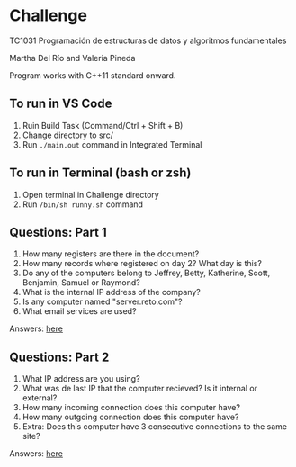 # Challenge
TC1031 Programación de estructuras de datos y algoritmos fundamentales

Martha Del Río and Valeria Pineda

Program works with C++11 standard onward.

## To run in VS Code
1. Ruin Build Task (Command/Ctrl + Shift + B)
2. Change directory to src/
3. Run ```./main.out``` command in Integrated Terminal

## To run in Terminal (bash or zsh)
1. Open terminal in Challenge directory
2. Run ```/bin/sh runny.sh``` command

## Questions: Part 1
1. How many registers are there in the document?
2. How many records where registered on day 2? What day is this?
3. Do any of the computers belong to Jeffrey, Betty, Katherine, Scott, Benjamin, Samuel or Raymond?
4. What is the internal IP address of the company?
5. Is any computer named "server.reto.com"?
6. What email services are used?

Answers: [here](https://github.com/vpinedagon2000/Challenge/blob/master/p1_answers.txt)
## Questions: Part 2
1. What IP address are you using?
2. What was de last IP that the computer recieved? Is it internal or external?
3. How many incoming connection does this computer have?
4. How many outgoing connection does this computer have?
5. Extra: Does this computer have 3 consecutive connections to the same site?

Answers: [here](https://github.com/vpinedagon2000/Challenge/blob/master/p2_answers.txt)
